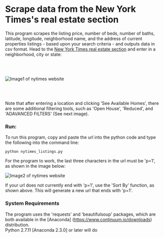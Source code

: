 # Scrape data from the New York Times's real estate section
This program scrapes the listing price, number of beds, number of baths, latitude, longitude, neighborhood name, and the address of current properties listings - based upon your search criteria - and outputs data in csv format. Head to the [New York Times real estate section](https://www.nytimes.com/real-estate/homes-for-sale/) and enter in a neighborhood, city or state:

<br></br>

![Image1 of nytimes website](https://cloud.githubusercontent.com/assets/16641405/12249197/01292e80-b873-11e5-8920-a90f975c5adb.png)

<br></br>

Note that after entering a location and clicking 'See Available Homes', there are some additional filtering tools, such as 'Open House', 'Reduced', and 'ADAVANCED FILTERS' (See next image).

### Run:
To run this program, copy and paste the url into the python code and type the following into the command line:

<pre><code>python nytimes_listings.py</code></pre>

For the program to work, the last three characters in the url must be 'p=1', as shown in the image below: 

![Image2 of nytimes website](https://cloud.githubusercontent.com/assets/16641405/12249211/13997f7a-b873-11e5-9c27-99ae1ed09a04.png)

If your url does not currently end with 'p=1', use the 'Sort By' function, as shown above. This will generate a new url that ends with 'p=1'.

### System Requirements
The program uses the 'requests' and 'beautifulsoup' packages, which are both available in the [Anaconda] (https://www.continuum.io/downloads) distribution.  
Python 2.7.11 [Anaconda 2.3.0] or later will do
